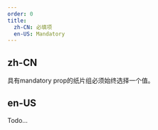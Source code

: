 ```yaml
---
order: 0
title:
  zh-CN: 必填项
  en-US: Mandatory
---
```


## zh-CN

具有mandatory prop的纸片组必须始终选择一个值。

## en-US

Todo...
